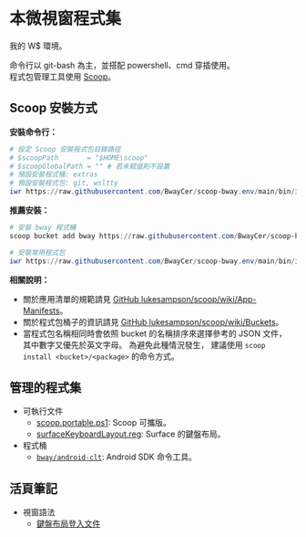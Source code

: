 本微視窗程式集
=======

我的 W$ 環境。

命令行以 git-bash 為主，並搭配 powershell、cmd 穿插使用。<br>
程式包管理工具使用 [Scoop](https://scoop.sh)。


## Scoop 安裝方式

**安裝命令行：**

```ps1
# 設定 Scoop 安裝程式包目錄路徑
# $scoopPath       = "$HOME\scoop"
# $scoopGlobalPath = "" # 若未賦值則不設置
# 預設安裝程式桶: extras
# 預設安裝程式包: git, wsltty
iwr https://raw.githubusercontent.com/BwayCer/scoop-bway.env/main/bin/installTerminal.ps1 | iex
```

**推薦安裝：**

```ps1
# 安裝 bway 程式桶
scoop bucket add bway https://raw.githubusercontent.com/BwayCer/scoop-bway.env

# 安裝常用程式包
iwr https://raw.githubusercontent.com/BwayCer/scoop-bway.env/main/bin/installCommonPackages.ps1 | iex
```

**相關說明：**

  * 關於應用清單的規範請見 [GitHub lukesampson/scoop/wiki/App-Manifests](https://github.com/lukesampson/scoop/wiki/App-Manifests)。
  * 關於程式包桶子的資訊請見 [GitHub lukesampson/scoop/wiki/Buckets](https://github.com/lukesampson/scoop/wiki/Buckets)。
  * 當程式包名稱相同時會依照 bucket 的名稱排序來選擇參考的 JSON 文件，
    其中數字又優先於英文字母。
    為避免此種情況發生，
    建議使用 `scoop install <bucket>/<package>` 的命令方式。


## 管理的程式集

* 可執行文件
  * [scoop.portable.ps1](./bin/scoop.portable.ps1): Scoop 可攜版。
  * [surfaceKeyboardLayout.reg](./bin/surfaceKeyboardLayout.reg): Surface 的鍵盤布局。
* 程式桶
  * [`bway/android-clt`](./looseLeaf/bucket/android-clt.md): Android SDK 命令工具。


## 活頁筆記

* 視窗語法
  * [鍵盤布局登入文件](./looseLeaf/windowsCode/keyboardLayoutRegistry.md)

